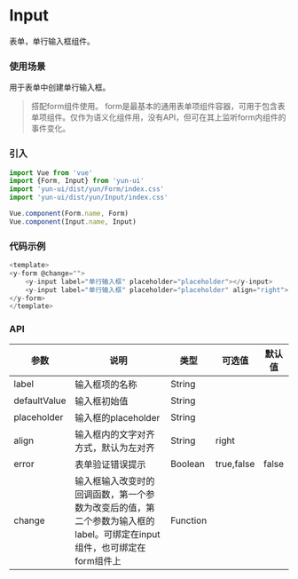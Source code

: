 # Input

表单，单行输入框组件。

### 使用场景

用于表单中创建单行输入框。

> 搭配form组件使用。
> form是最基本的通用表单项组件容器，可用于包含表单项组件。仅作为语义化组件用，没有API，但可在其上监听form内组件的事件变化。

### 引入

``` javascript
import Vue from 'vue'
import {Form, Input} from 'yun-ui'
import 'yun-ui/dist/yun/Form/index.css'
import 'yun-ui/dist/yun/Input/index.css'

Vue.component(Form.name, Form)
Vue.component(Input.name, Input)
```

### 代码示例

``` javascript
<template>
<y-form @change="">
    <y-input label="单行输入框" placeholder="placeholder"></y-input>
    <y-input label="单行输入框" placeholder="placeholder" align="right"></y-input>
</y-form>
</template>
```

### API

|    参数    |      说明      |    类型    |   可选值    |   默认值   |
|   ----    |      ----      |   ----    |   ----     |  ----     |
|   label   |  输入框项的名称  |   String  |             |           |
|defaultValue|   输入框初始值   |   String  |            |            |
|placeholder|  输入框的placeholder|   String  |             |   |
|align|  输入框内的文字对齐方式，默认为左对齐|   String  | right |   |
|    error  | 表单验证错误提示    |   Boolean  | true,false | false |
|  change   | 输入框输入改变时的回调函数，第一个参数为改变后的值，第二个参数为输入框的label。可绑定在input组件，也可绑定在form组件上|   Function |  |  |
